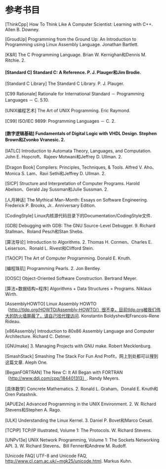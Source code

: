# 参考书目

\[ThinkCpp\] How To Think Like A Computer Scientist: Learning with C++. Allen B. Downey.

\[GroudUp\] Programming from the Ground Up: An Introduction to Programming using Linux Assembly Language. Jonathan Bartlett.

\[K&R\] The C Programming Language. Brian W. Kernighan和Dennis M. Ritchie. 2.

#### \[Standard C\] Standard C: A Reference. P. J. Plauger和Jim Brodie.

\[Standard C Library\] The Standard C Library. P. J. Plauger.

\[C99 Rationale\] Rationale for International Standard － Programming Languages － C. 5.10.

\[UNIX编程艺术\] The Art of UNIX Programming. Eric Raymond.

\[C99\] ISO/IEC 9899: Programming Languages － C. 2.

#### \[数字逻辑基础\] Fundamentals of Digital Logic with VHDL Design. Stephen Brown和Zvonko Vranesic. 2.

\[IATLC\] Introduction to Automata Theory, Languages, and Computation. John E. Hopcroft、Rajeev Motwani和Jeffrey D. Ullman. 2.

\[Dragon Book\] Compilers: Principles, Techniques, & Tools. Alfred V. Aho、Monica S. Lam、Ravi Sethi和Jeffrey D. Ullman. 2.

\[SICP\] Structure and Interpretation of Computer Programs. Harold Abelson、Gerald Jay Sussman和Julie Sussman. 2.

\[人月神话\] The Mythical Man-Month: Essays on Software Engineering. Frederick P. Brooks, Jr.. Anniversary Edition.

\[CodingStyle\] Linux内核源代码目录下的Documentation/CodingStyle文件.

\[GDB\] Debugging with GDB: The GNU Source-Level Debugger. 9. Richard Stallman、Roland Pesch和Stan Shebs.

\[算法导论\] Introduction to Algorithms. 2. Thomas H. Cormen、Charles E. Leiserson、Ronald L. Rivest和Clifford Stein.

\[TAOCP\] The Art of Computer Programming. Donald E. Knuth.

\[编程珠玑\] Programming Pearls. 2. Jon Bentley.

\[OOSC\] Object-Oriented Software Construction. Bertrand Meyer.

\[算法+数据结构=程序\] Algorithms + Data Structures = Programs. Niklaus Wirth.

\[AssemblyHOWTO\] Linux Assembly HOWTO（http://tldp.org/HOWTO/Assembly-HOWTO/）很不幸，目前tldp.org被我们伟大的防火墙屏蔽了，请自己找代理访问. Konstantin Boldyshev和Francois-Rene Rideau.

\[x86Assembly\] Introduction to 80x86 Assembly Language and Computer Architecture. Richard C. Detmer.

\[GNUmake\] 3. Managing Projects with GNU make. Robert Mecklenburg.

\[SmashStack\] Smashing The Stack For Fun And Profit，网上到处都可以搜到这篇文章. Aleph One.

\[BeganFORTRAN\] The New C: It All Began with FORTRAN（http://www.ddj.com/cpp/184401313）. Randy Meyers.

\[具体数学\] Concrete Mathematics. 2. Ronald L. Graham、Donald E. Knuth和Oren Patashnik.

\[APUE2e\] Advanced Programming in the UNIX Environment. 2. W. Richard Stevens和Stephen A. Rago.

\[ULK\] Understanding the Linux Kernel. 3. Daniel P. Bovet和Marco Cesati.

\[TCPIP\] TCP/IP Illustrated, Volume 1: The Protocols. W. Richard Stevens.

\[UNPv13e\] UNIX Network Programming, Volume 1: The Sockets Networking API. 3. W. Richard Stevens、Bill Fenner和Andrew M. Rudoff.

\[Unicode FAQ\] UTF-8 and Unicode FAQ, http://www.cl.cam.ac.uk/~mgk25/unicode.html. Markus Kuhn.

